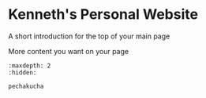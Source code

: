 # Kenneth's Personal Website

A short introduction for the top of your main page

More content you want on your page



```{toctree}
:maxdepth: 2
:hidden:

pechakucha
``` 
